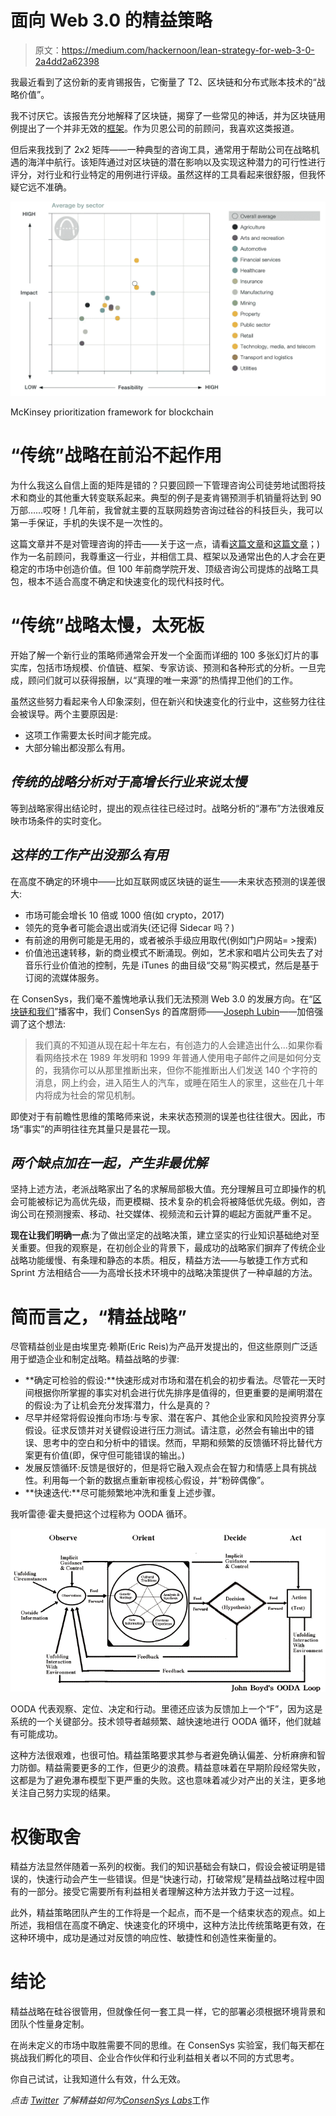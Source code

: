 # 面向 Web 3.0 的精益策略

> 原文：<https://medium.com/hackernoon/lean-strategy-for-web-3-0-2a4dd2a62398>

我最近看到了这份新的麦肯锡报告，它衡量了 T2、区块链和分布式账本技术的“战略价值”。

我不讨厌它。该报告充分地解释了区块链，揭穿了一些常见的神话，并为区块链用例提出了一个并非无效的[框架](https://hackernoon.com/tagged/framework)。作为贝恩公司的前顾问，我喜欢这类报道。

但后来我找到了 2x2 矩阵——一种典型的咨询工具，通常用于帮助公司在战略机遇的海洋中航行。该矩阵通过对区块链的潜在影响以及实现这种潜力的可行性进行评分，对行业和行业特定的用例进行评级。虽然这样的工具看起来很舒服，但我怀疑它远不准确。

![](img/ea6826b06d5997f2952fd2c1478f06d4.png)

McKinsey prioritization framework for blockchain

# “传统”战略在前沿不起作用

为什么我这么自信上面的矩阵是错的？只要回顾一下管理咨询公司徒劳地试图将技术和商业的其他重大转变联系起来。典型的例子是麦肯锡预测手机销量将达到 90 万部……哎呀！几年前，我曾就主要的互联网趋势咨询过硅谷的科技巨头，我可以第一手保证，手机的失误不是一次性的。

这篇文章并不是对管理咨询的抨击——关于这一点，请看[这篇文章](https://dealbook.nytimes.com/2013/09/02/in-a-new-book-mckinsey-co-isnt-all-roses/)和[这篇文章](https://www.cbinsights.com/research/disrupting-management-consulting/?utm_source=CB+Insights+Newsletter&utm_campaign=ca9eb4b2e9-Top_Research_Briefs_06_02_2018&utm_medium=email&utm_term=0_9dc0513989-ca9eb4b2e9-90790325)；)作为一名前顾问，我尊重这一行业，并相信工具、框架以及通常出色的人才会在更稳定的市场中创造价值。但 100 年前商学院开发、顶级咨询公司提炼的战略工具包，根本不适合高度不确定和快速变化的现代科技时代。

# “传统”战略太慢，太死板

开始了解一个新行业的策略师通常会开发一个全面而详细的 100 多张幻灯片的事实库，包括市场规模、价值链、框架、专家访谈、预测和各种形式的分析。一旦完成，顾问们就可以获得报酬，以“真理的唯一来源”的热情捍卫他们的工作。

虽然这些努力看起来令人印象深刻，但在新兴和快速变化的行业中，这些努力往往会被误导。两个主要原因是:

*   这项工作需要太长时间才能完成。
*   大部分输出都没那么有用。

## ***传统的战略分析对于高增长行业来说太慢***

等到战略家得出结论时，提出的观点往往已经过时。战略分析的“瀑布”方法很难反映市场条件的实时变化。

## ***这样的工作产出没那么有用***

在高度不确定的环境中——比如互联网或区块链的诞生——未来状态预测的误差很大:

*   市场可能会增长 10 倍或 1000 倍(如 crypto，2017)
*   领先的竞争者可能会退出或消失(还记得 Sidecar 吗？)
*   有前途的用例可能是无用的，或者被杀手级应用取代(例如门户网站= >搜索)
*   价值池迅速转移，新的商业模式不断涌现。例如，艺术家和唱片公司失去了对音乐行业价值池的控制，先是 iTunes 的曲目级“交易”购买模式，然后是基于订阅的流媒体服务。

在 ConsenSys，我们毫不羞愧地承认我们无法预测 Web 3.0 的发展方向。在“[区块链和我们](https://itunes.apple.com/us/podcast/blockchain-us-conversations-about-brave-new-world-blockchains/id1390618088?mt=2)”播客中，我们 ConsenSys 的首席厨师——[Joseph Lubin](https://medium.com/u/6a370863659c?source=post_page-----2a4dd2a62398--------------------------------)——加倍强调了这个想法:

> 我们真的不知道从现在起十年左右，有创造力的人会建造出什么...如果你看看网络技术在 1989 年发明和 1999 年普通人使用电子邮件之间是如何分支的，我猜你可以从那里推断出来，但你不能推断出人们发送 140 个字符的消息，网上约会，进入陌生人的汽车，或睡在陌生人的家里，这些在几十年内将成为社会的常见机制。

即使对于有前瞻性思维的策略师来说，未来状态预测的误差也往往很大。因此，市场“事实”的声明往往充其量只是昙花一现。

## ***两个缺点加在一起，产生非最优解***

坚持上述方法，老派战略家出了名的求解局部极大值。充分理解且可立即操作的机会可能被标记为高优先级，而更模糊、技术复杂的机会将被降低优先级。例如，咨询公司在预测搜索、移动、社交媒体、视频流和云计算的崛起方面就严重不足。

**现在让我们明确一点**:为了做出坚定的战略决策，建立坚实的行业知识基础绝对至关重要。但我的观察是，在初创企业的背景下，最成功的战略家们摒弃了传统企业战略功能缓慢、有条理和静态的本质。相反，精益方法——与敏捷工作方式和 Sprint 方法相结合——为高增长技术环境中的战略决策提供了一种卓越的方法。

# 简而言之，“精益战略”

尽管精益创业是由埃里克·赖斯(Eric Reis)为产品开发提出的，但这些原则广泛适用于塑造企业和制定战略。精益战略的步骤:

*   **确定可检验的假设:**快速形成对市场和潜在机会的初步看法。尽管花一天时间根据你所掌握的事实对机会进行优先排序是值得的，但更重要的是阐明潜在的假设:为了让机会充分发挥潜力，什么是真的？
*   尽早并经常将假设推向市场:与专家、潜在客户、其他企业家和风险投资界分享假设。征求反馈并对关键假设进行压力测试。请注意，必然会有输出中的错误、思考中的空白和分析中的错误。然而，早期和频繁的反馈循环将比替代方案更有价值(即，保守但可能错误的输出。)
*   发展反馈循环:反馈是很好的，但是将它融入观点会在智力和情感上具有挑战性。利用每一个新的数据点重新审视核心假设，并“粉碎偶像”。
*   **快速迭代:**尽可能频繁地冲洗和重复上述步骤。

我听雷德·霍夫曼把这个过程称为 OODA 循环。

![](img/a0bb2e876181691c75214aed1fe3f506.png)

OODA 代表观察、定位、决定和行动。里德还应该为反馈加上一个“F”，因为这是系统的一个关键部分。技术领导者越频繁、越快速地进行 OODA 循环，他们就越有可能成功。

这种方法很艰难，也很可怕。精益策略要求其参与者避免确认偏差、分析麻痹和智力防御。精益需要更多的工作，但更少的浪费。精益意味着在早期阶段经常失败，这都是为了避免瀑布模型下更严重的失败。这也意味着减少对产出的关注，更多地关注自己努力实现的结果。

# 权衡取舍

精益方法显然伴随着一系列的权衡。我们的知识基础会有缺口，假设会被证明是错误的，快速行动会产生一些错误。但是“快速行动，打破常规”是精益战略过程中固有的一部分。接受它需要所有利益相关者理解这种方法并致力于这一过程。

此外，精益策略团队产生的工作将是一个起点，而不是一个结束状态的观点。如上所述，我相信在高度不确定、快速变化的环境中，这种方法比传统策略更有效，在这种环境中，成功是通过对反馈的响应性、敏捷性和创造性来衡量的。

# 结论

精益战略在硅谷很管用，但就像任何一套工具一样，它的部署必须根据环境背景和团队个性量身定制。

在尚未定义的市场中取胜需要不同的思维。在 ConsenSys 实验室，我们每天都在挑战我们孵化的项目、企业合作伙伴和行业利益相关者以不同的方式思考。

你自己试试，让我知道什么有效，什么无效。

*点击* [*Twitter*](https://twitter.com/ryanscotlechner) *了解精益如何为*[*ConsenSys Labs*](https://new.consensys.net/labs/)工作